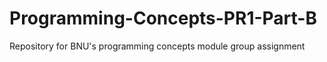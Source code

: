 # Programming-Concepts-PR1-Part-B
Repository for BNU's programming concepts module group assignment
